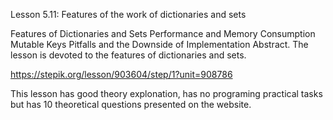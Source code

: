 Lesson 5.11: Features of the work of dictionaries and sets

Features of Dictionaries and Sets
Performance and Memory Consumption
Mutable Keys
Pitfalls and the Downside of Implementation
Abstract. The lesson is devoted to the features of dictionaries and sets.

https://stepik.org/lesson/903604/step/1?unit=908786

This lesson has good theory explonation, has no programing practical tasks but has 10 theoretical questions presented on the website.
